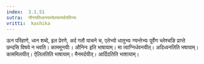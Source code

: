 ```yaml
---
index:  3.1.51
sutra:  नौनयतिध्वनयत्येलयत्यर्दयतिभ्यः
vritti:  kashika 
---
```


ऊन परिहाणे, ध्वन शब्दे, इल प्रेरणे, अर्द गतौ याचने च, एतेभ्यो धातुभ्यः ण्यन्तेभ्यः पूर्वेण च्लेश्चङि प्राप्ते छन्दसि विषये न भवति। काममूनयीः। औनिनः इति भाषायाम्। मा त्वाग्निर्धवनयीत्। अदिध्वनतिति भषायाम्। काममिलयीत्। ऐलिलतिति भाषायाम्। मैनमर्दयीत्। आर्दिदतिति भाशायाम्।

